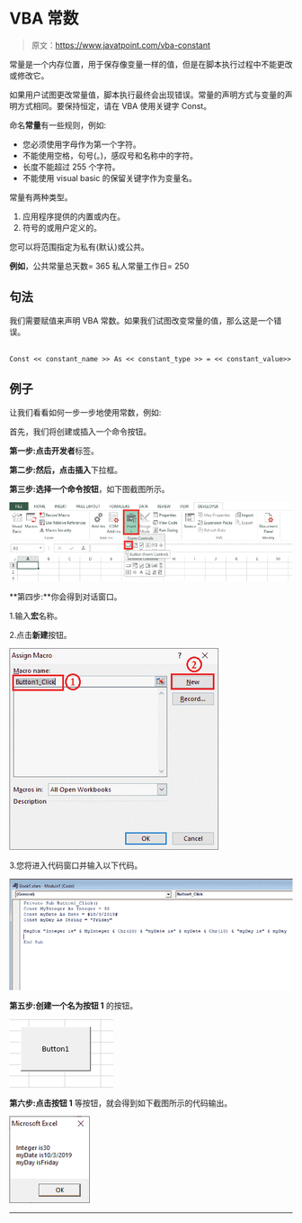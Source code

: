 # VBA 常数

> 原文：<https://www.javatpoint.com/vba-constant>

常量是一个内存位置，用于保存像变量一样的值，但是在脚本执行过程中不能更改或修改它。

如果用户试图更改常量值，脚本执行最终会出现错误。常量的声明方式与变量的声明方式相同。要保持恒定，请在 VBA 使用关键字 Const。

命名**常量**有一些规则，例如:

*   您必须使用字母作为第一个字符。
*   不能使用空格，句号(。)，感叹号和名称中的字符。
*   长度不能超过 255 个字符。
*   不能使用 visual basic 的保留关键字作为变量名。

常量有两种类型。

1.  应用程序提供的内置或内在。
2.  符号的或用户定义的。

您可以将范围指定为私有(默认)或公共。

**例如**，公共常量总天数= 365
私人常量工作日= 250

## 句法

我们需要赋值来声明 VBA 常数。如果我们试图改变常量的值，那么这是一个错误。

```vba

Const << constant_name >> As << constant_type >> = << constant_value>>

```

## 例子

让我们看看如何一步一步地使用常数，例如:

首先，我们将创建或插入一个命令按钮。

**第一步:**点击**开发者**标签。

**第二步:**然后，点击**插入**下拉框。

**第三步:**选择一个**命令按钮**，如下图截图所示。

![VBA Constant](img/58573522dd8c41b1601b237ffa425d9e.png)

**第四步:**你会得到对话窗口。

1.输入**宏**名称。

2.点击**新建**按钮。

![VBA Constant](img/800fa5b9a143b98bef06c9b58576ac72.png)

3.您将进入代码窗口并输入以下代码。

![VBA Constant](img/ea03a593b9628bdecccc59d66908802b.png)

**第五步:**创建一个名为**按钮 1** 的按钮。

![VBA Constant](img/b89a6f3e0b6644b26633003531063cac.png)

**第六步:**点击**按钮 1** 等按钮，就会得到如下截图所示的代码输出。

![VBA Constant](img/f10348f0d5aee764254bac0df0025a31.png)

* * *